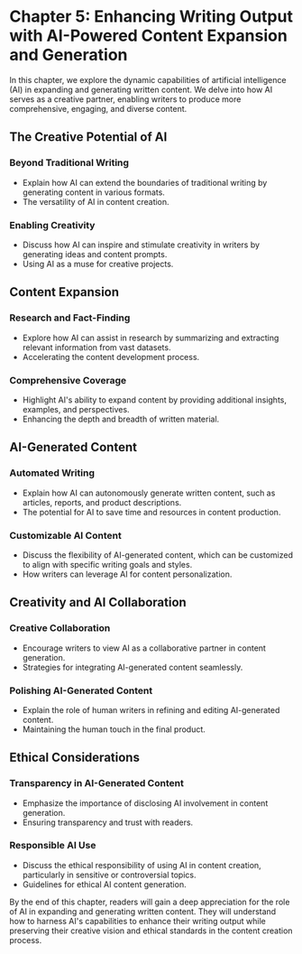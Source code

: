 Chapter 5: Enhancing Writing Output with AI-Powered Content Expansion and Generation
====================================================================================

In this chapter, we explore the dynamic capabilities of artificial intelligence (AI) in expanding and generating written content. We delve into how AI serves as a creative partner, enabling writers to produce more comprehensive, engaging, and diverse content.

The Creative Potential of AI
----------------------------

### Beyond Traditional Writing

* Explain how AI can extend the boundaries of traditional writing by generating content in various formats.
* The versatility of AI in content creation.

### Enabling Creativity

* Discuss how AI can inspire and stimulate creativity in writers by generating ideas and content prompts.
* Using AI as a muse for creative projects.

Content Expansion
-----------------

### Research and Fact-Finding

* Explore how AI can assist in research by summarizing and extracting relevant information from vast datasets.
* Accelerating the content development process.

### Comprehensive Coverage

* Highlight AI's ability to expand content by providing additional insights, examples, and perspectives.
* Enhancing the depth and breadth of written material.

AI-Generated Content
--------------------

### Automated Writing

* Explain how AI can autonomously generate written content, such as articles, reports, and product descriptions.
* The potential for AI to save time and resources in content production.

### Customizable AI Content

* Discuss the flexibility of AI-generated content, which can be customized to align with specific writing goals and styles.
* How writers can leverage AI for content personalization.

Creativity and AI Collaboration
-------------------------------

### Creative Collaboration

* Encourage writers to view AI as a collaborative partner in content generation.
* Strategies for integrating AI-generated content seamlessly.

### Polishing AI-Generated Content

* Explain the role of human writers in refining and editing AI-generated content.
* Maintaining the human touch in the final product.

Ethical Considerations
----------------------

### Transparency in AI-Generated Content

* Emphasize the importance of disclosing AI involvement in content generation.
* Ensuring transparency and trust with readers.

### Responsible AI Use

* Discuss the ethical responsibility of using AI in content creation, particularly in sensitive or controversial topics.
* Guidelines for ethical AI content generation.

By the end of this chapter, readers will gain a deep appreciation for the role of AI in expanding and generating written content. They will understand how to harness AI's capabilities to enhance their writing output while preserving their creative vision and ethical standards in the content creation process.

